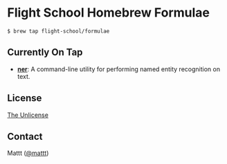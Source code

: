 # Flight School Homebrew Formulae

```terminal
$ brew tap flight-school/formulae
```

## Currently On Tap

- **[ner]**:
  A command-line utility for performing named entity recognition on text.

## License

[The Unlicense](http://unlicense.org)

## Contact

Mattt ([@mattt](https://twitter.com/mattt))

[ner]: https://github.com/Flight-School/ner
